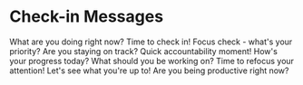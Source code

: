 # Check-in Messages

What are you doing right now?
Time to check in!
Focus check - what's your priority?
Are you staying on track?
Quick accountability moment!
How's your progress today?
What should you be working on?
Time to refocus your attention!
Let's see what you're up to!
Are you being productive right now?
